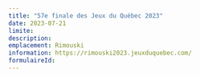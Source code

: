 ```yaml
---
title: "57e finale des Jeux du Québec 2023"
date: 2023-07-21
limite: 
description:
emplacement: Rimouski
information: https://rimouski2023.jeuxduquebec.com/
formulaireId: 
---
```

